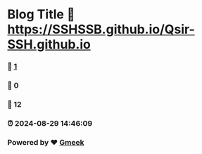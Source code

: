# Blog Title :link: https://SSHSSB.github.io/Qsir-SSH.github.io 
### :page_facing_up: [1](https://SSHSSB.github.io/Qsir-SSH.github.io/tag.html) 
### :speech_balloon: 0 
### :hibiscus: 12 
### :alarm_clock: 2024-08-29 14:46:09 
### Powered by :heart: [Gmeek](https://github.com/Meekdai/Gmeek)
